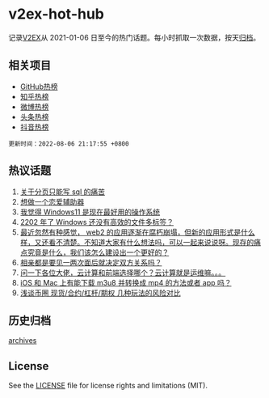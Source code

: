 # v2ex-hot-hub

 记录[V2EX](https://www.v2ex.com/)从 2021-01-06 日至今的热门话题。每小时抓取一次数据，按天[归档](archives)。
 
 ## 相关项目

- [GitHub热榜](https://github.com/snaildev/github-hot-hub)
- [知乎热榜](https://github.com/snaildev/zhihu-hot-hub)
- [微博热榜](https://github.com/snaildev/weibo-hot-hub)
- [头条热榜](https://github.com/snaildev/toutiao-hot-hub)
- [抖音热榜](https://github.com/snaildev/douyin-hot-hub)


 `更新时间：2022-08-06 21:17:55 +0800`

## 热议话题

1. [关于分页只能写 sql 的痛苦](https://www.v2ex.com/t/871007)
1. [想做一个恋爱辅助器](https://www.v2ex.com/t/870999)
1. [我觉得 Windows11 是现在最好用的操作系统](https://www.v2ex.com/t/871109)
1. [2202 年了 Windows 还没有高效的文件多标签？](https://www.v2ex.com/t/871045)
1. [最近忽然有种感觉， web2 的应用逐渐在腐朽崩塌，但新的应用形式是什么样，又还看不清楚。不知道大家有什么想法吗，可以一起来说说呀。现存的痛点究竟是什么，我们该怎么建设出一个更好的？](https://www.v2ex.com/t/871064)
1. [相亲都是要见一两次面后就决定双方关系吗？](https://www.v2ex.com/t/871076)
1. [问一下各位大佬，云计算和前端选择哪个？云计算就是运维嘛。。。](https://www.v2ex.com/t/871043)
1. [iOS 和 Mac 上有能下载 m3u8 并转换成 mp4 的方法或者 app 吗？](https://www.v2ex.com/t/871047)
1. [浅谈币圈 现货/合约/杠杆/期权 几种玩法的风险对比](https://www.v2ex.com/t/871029)

## 历史归档

[archives](archives)

## License

See the [LICENSE](LICENSE) file for license rights and limitations (MIT).
